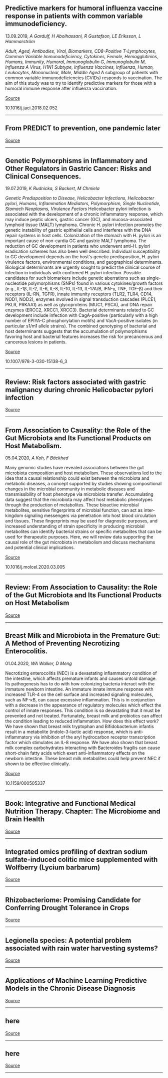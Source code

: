 ## Predictive markers for humoral influenza vaccine response in patients with common variable immunodeficiency.
 13.09.2019, _A Gardulf, H Abolhassani, R Gustafson, LE Eriksson, L Hammarström_


_Adult, Aged, Antibodies, Viral, Biomarkers, CD8-Positive T-Lymphocytes, Common Variable Immunodeficiency, Cytokines, Female, Hemagglutinins, Humans, Immunity, Humoral, Immunoglobulin G, Immunoglobulin M, Influenza A Virus, H1N1 Subtype, Influenza Vaccines, Influenza, Human, Leukocytes, Mononuclear, Male, Middle Aged_
A subgroup of patients with common variable immunodeficiencies (CVIDs) responds to vaccination. The aim of this study was to try to identify predictive markers for those with a humoral immune response after influenza vaccination.

[Source](https://www.thelancet.com/journals/lanmic/article/PIIS2666-5247(20)30002-1/fulltext)

10.1016/j.jaci.2018.02.052

---

## From PREDICT to prevention, one pandemic later

[Source](https://www.thelancet.com/journals/lanmic/article/PIIS2666-5247(20)30002-1/fulltext)

---

## Genetic Polymorphisms in Inflammatory and Other Regulators in Gastric Cancer: Risks and Clinical Consequences.
 19.07.2019, _K Rudnicka, S Backert, M Chmiela_


_Genetic Predisposition to Disease, Helicobacter Infections, Helicobacter pylori, Humans, Inflammation Mediators, Polymorphism, Single Nucleotide, Stomach Neoplasms, Virulence Factors_
Helicobacter pylori infection is associated with the development of a chronic inflammatory response, which may induce peptic ulcers, gastric cancer (GC), and mucosa-associated lymphoid tissue (MALT) lymphoma. Chronic H. pylori infection promotes the genetic instability of gastric epithelial cells and interferes with the DNA repair systems in host cells. Colonization of the stomach with H. pylori is an important cause of non-cardia GC and gastric MALT lymphoma. The reduction of GC development in patients who underwent anti-H. pylori eradication schemes has also been well described. Individual susceptibility to GC development depends on the host's genetic predisposition, H. pylori virulence factors, environmental conditions, and geographical determinants. Biological determinants are urgently sought to predict the clinical course of infection in individuals with confirmed H. pylori infection. Possible candidates for such biomarkers include genetic aberrations such as single-nucleotide polymorphisms (SNPs) found in various cytokines/growth factors (e.g., IL-1β, IL-2, IL-6, IL-8, IL-10, IL-13, IL-17A/B, IFN-γ, TNF, TGF-β) and their receptors (IL-RN, TGFR), innate immunity receptors (TLR2, TLR4, CD14, NOD1, NOD2), enzymes involved in signal transduction cascades (PLCE1, PKLR, PRKAA1) as well as glycoproteins (MUC1, PSCA), and DNA repair enzymes (ERCC2, XRCC1, XRCC3). Bacterial determinants related to GC development include infection with CagA-positive (particularly with a high number of EPIYA-C phosphorylation motifs) and VacA-positive isolates (in particular s1/m1 allele strains). The combined genotyping of bacterial and host determinants suggests that the accumulation of polymorphisms favoring host and bacterial features increases the risk for precancerous and cancerous lesions in patients.

[Source](https://journals.ke-i.org/mra/article/view/2068)

10.1007/978-3-030-15138-6_3

---

## Review: Risk factors associated with gastric malignancy during chronic Helicobacter pylori infection

[Source](https://journals.ke-i.org/mra/article/view/2068)

---

## From Association to Causality: the Role of the Gut Microbiota and Its Functional Products on Host Metabolism.
 05.04.2020, _A Koh, F Bäckhed_


Many genomic studies have revealed associations between the gut microbiota composition and host metabolism. These observations led to the idea that a causal relationship could exist between the microbiota and metabolic diseases, a concept supported by studies showing compositional changes in the microbial community in metabolic diseases and transmissibility of host phenotype via microbiota transfer. Accumulating data suggest that the microbiota may affect host metabolic phenotypes through the production of metabolites. These bioactive microbial metabolites, sensitive fingerprints of microbial function, can act as inter-kingdom signaling messengers via penetration into host blood circulation and tissues. These fingerprints may be used for diagnostic purposes, and increased understanding of strain specificity in producing microbial metabolites can identify bacterial strains or specific metabolites that can be used for therapeutic purposes. Here, we will review data supporting the causal role of the gut microbiota in metabolism and discuss mechanisms and potential clinical implications.

[Source](https://www.sciencedirect.com/science/article/abs/pii/S1097276520301532)

10.1016/j.molcel.2020.03.005

---

## Review: From Association to Causality: the Role of the Gut Microbiota and Its Functional Products on Host Metabolism

[Source](https://www.sciencedirect.com/science/article/abs/pii/S1097276520301532)

---

## Breast Milk and Microbiota in the Premature Gut: A Method of Preventing Necrotizing Enterocolitis.
 01.04.2020, _WA Walker, D Meng_


Necrotizing enterocolitis (NEC) is a devastating inflammatory condition of the intestine, which affects premature infants and causes untold damage. Its pathogenesis has to do with how colonizing bacteria interact with the immature newborn intestine. An immature innate immune response with increased TLR-4 on the cell surface and increased signaling molecules, such as NF-κB, can cause excessive inflammation. This is in conjunction with a decrease in the appearance of regulatory molecules which effect the control of innate responses. This condition is so devastating that it must be prevented and not treated. Fortunately, breast milk and probiotics can affect the condition leading to reduced inflammation. How does this effect work? We have shown that breast milk tryptophan and Bifidobacterium infantis result in a metabolite (indole-3-lactic acid) response, which is anti-inflammatory via inhibition of the aryl hydrocarbon receptor transcription factor which stimulates an IL-8 response. We have also shown that breast milk complex carbohydrates interacting with Bacteroides fragilis can cause short-chain fatty acids which exert anti-inflammatory effects on the newborn intestine. These breast milk metabolites could help prevent NEC if shown to be effective clinically.

[Source](https://www.karger.com/Article/Abstract/505337)

10.1159/000505337

---

## Book: Integrative and Functional Medical Nutrition Therapy. Chapter: The Microbiome and Brain Health

[Source](https://www.springer.com/gp/book/9783030307295)

---

## Integrated omics profiling of dextran sodium sulfate-induced colitic mice supplemented with Wolfberry (Lycium barbarum)

[Source](https://www.nature.com/articles/s41538-020-0065-5)

---

## Rhizobacteriome: Promising Candidate for Conferring Drought Tolerance in Crops

[Source](https://www.researchgate.net/profile/Sushil_Sharma10/publication/340255018_Rhizobacteriome_Promising_Candidate_for_Conferring_Drought_Tolerance_in_Crops/links/5e7f8078a6fdcc139c102a27/Rhizobacteriome-Promising-Candidate-for-Conferring-Drought-Tolerance-in-Crops.pdf)

---

## Legionella species: A potential problem associated with rain water harvesting systems?

[Source](https://journals.sagepub.com/doi/abs/10.1177/1420326X20911128)

---

## Applications of Machine Learning Predictive Models in the Chronic Disease Diagnosis

[Source](https://www.google.com/url?sa=t&rct=j&q=&esrc=s&source=web&cd=3&cad=rja&uact=8&ved=2ahUKEwi1iJWu48_oAhXBzKQKHenFBlUQFjACegQIAhAB&url=https%3A%2F%2Fwww.mdpi.com%2F2075-4426%2F10%2F2%2F21%2Fpdf&usg=AOvVaw2UrfiM3zCfefAzYArLLFgN)

---

## here

[Source](https://www.britannica.com/biography/Hattie-Elizabeth-Alexander)

---

## here

[Source](https://myhero.com/Hattie_Fredericksburg_04)

---

